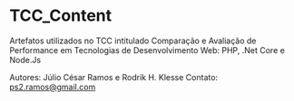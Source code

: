 # TCC_Content


Artefatos utilizados no TCC intitulado
Comparação e Avaliação de Performance em Tecnologias
de Desenvolvimento Web: PHP, .Net Core e Node.Js

Autores: Júlio César Ramos e Rodrik H. Klesse
Contato: ps2.ramos@gmail.com

